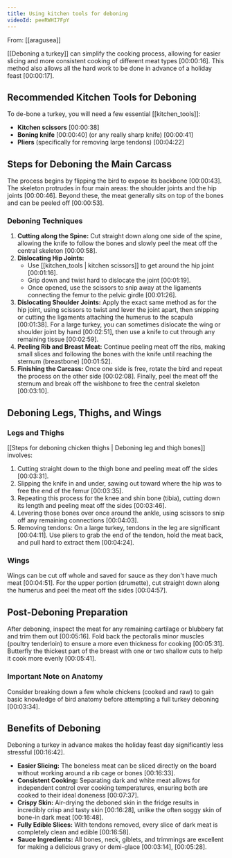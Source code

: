 ```yaml
---
title: Using kitchen tools for deboning
videoId: peeRWHI7FpY
---
```


From: [[aragusea]] <br/> 

[[Deboning a turkey]] can simplify the cooking process, allowing for easier slicing and more consistent cooking of different meat types <a class="yt-timestamp" data-t="00:00:16">[00:00:16]</a>. This method also allows all the hard work to be done in advance of a holiday feast <a class="yt-timestamp" data-t="00:00:17">[00:00:17]</a>.

## Recommended Kitchen Tools for Deboning

To de-bone a turkey, you will need a few essential [[kitchen_tools]]:
*   **Kitchen scissors** <a class="yt-timestamp" data-t="00:00:38">[00:00:38]</a>
*   **Boning knife** <a class="yt-timestamp" data-t="00:00:40">[00:00:40]</a> (or any really sharp knife) <a class="yt-timestamp" data-t="00:00:41">[00:00:41]</a>
*   **Pliers** (specifically for removing large tendons) <a class="yt-timestamp" data-t="00:04:22">[00:04:22]</a>

## Steps for Deboning the Main Carcass

The process begins by flipping the bird to expose its backbone <a class="yt-timestamp" data-t="00:00:43">[00:00:43]</a>. The skeleton protrudes in four main areas: the shoulder joints and the hip joints <a class="yt-timestamp" data-t="00:00:46">[00:00:46]</a>. Beyond these, the meat generally sits on top of the bones and can be peeled off <a class="yt-timestamp" data-t="00:00:53">[00:00:53]</a>.

### Deboning Techniques

1.  **Cutting along the Spine:** Cut straight down along one side of the spine, allowing the knife to follow the bones and slowly peel the meat off the central skeleton <a class="yt-timestamp" data-t="00:00:58">[00:00:58]</a>.
2.  **Dislocating Hip Joints:**
    *   Use [[kitchen_tools | kitchen scissors]] to get around the hip joint <a class="yt-timestamp" data-t="00:01:16">[00:01:16]</a>.
    *   Grip down and twist hard to dislocate the joint <a class="yt-timestamp" data-t="00:01:19">[00:01:19]</a>.
    *   Once opened, use the scissors to snip away at the ligaments connecting the femur to the pelvic girdle <a class="yt-timestamp" data-t="00:01:26">[00:01:26]</a>.
3.  **Dislocating Shoulder Joints:** Apply the exact same method as for the hip joint, using scissors to twist and lever the joint apart, then snipping or cutting the ligaments attaching the humerus to the scapula <a class="yt-timestamp" data-t="00:01:38">[00:01:38]</a>. For a large turkey, you can sometimes dislocate the wing or shoulder joint by hand <a class="yt-timestamp" data-t="00:02:51">[00:02:51]</a>, then use a knife to cut through any remaining tissue <a class="yt-timestamp" data-t="00:02:59">[00:02:59]</a>.
4.  **Peeling Rib and Breast Meat:** Continue peeling meat off the ribs, making small slices and following the bones with the knife until reaching the sternum (breastbone) <a class="yt-timestamp" data-t="00:01:52">[00:01:52]</a>.
5.  **Finishing the Carcass:** Once one side is free, rotate the bird and repeat the process on the other side <a class="yt-timestamp" data-t="00:02:08">[00:02:08]</a>. Finally, peel the meat off the sternum and break off the wishbone to free the central skeleton <a class="yt-timestamp" data-t="00:03:10">[00:03:10]</a>.

## Deboning Legs, Thighs, and Wings

### Legs and Thighs
[[Steps for deboning chicken thighs | Deboning leg and thigh bones]] involves:
1.  Cutting straight down to the thigh bone and peeling meat off the sides <a class="yt-timestamp" data-t="00:03:31">[00:03:31]</a>.
2.  Slipping the knife in and under, sawing out toward where the hip was to free the end of the femur <a class="yt-timestamp" data-t="00:03:35">[00:03:35]</a>.
3.  Repeating this process for the knee and shin bone (tibia), cutting down its length and peeling meat off the sides <a class="yt-timestamp" data-t="00:03:46">[00:03:46]</a>.
4.  Levering those bones over once around the ankle, using scissors to snip off any remaining connections <a class="yt-timestamp" data-t="00:04:03">[00:04:03]</a>.
5.  Removing tendons: On a large turkey, tendons in the leg are significant <a class="yt-timestamp" data-t="00:04:11">[00:04:11]</a>. Use pliers to grab the end of the tendon, hold the meat back, and pull hard to extract them <a class="yt-timestamp" data-t="00:04:24">[00:04:24]</a>.

### Wings
Wings can be cut off whole and saved for sauce as they don't have much meat <a class="yt-timestamp" data-t="00:04:51">[00:04:51]</a>. For the upper portion (drumette), cut straight down along the humerus and peel the meat off the sides <a class="yt-timestamp" data-t="00:04:57">[00:04:57]</a>.

## Post-Deboning Preparation

After deboning, inspect the meat for any remaining cartilage or blubbery fat and trim them out <a class="yt-timestamp" data-t="00:05:16">[00:05:16]</a>. Fold back the pectoralis minor muscles (poultry tenderloin) to ensure a more even thickness for cooking <a class="yt-timestamp" data-t="00:05:31">[00:05:31]</a>. Butterfly the thickest part of the breast with one or two shallow cuts to help it cook more evenly <a class="yt-timestamp" data-t="00:05:41">[00:05:41]</a>.

### Important Note on Anatomy
Consider breaking down a few whole chickens (cooked and raw) to gain basic knowledge of bird anatomy before attempting a full turkey deboning <a class="yt-timestamp" data-t="00:03:34">[00:03:34]</a>.

## Benefits of Deboning

Deboning a turkey in advance makes the holiday feast day significantly less stressful <a class="yt-timestamp" data-t="00:16:42">[00:16:42]</a>.
*   **Easier Slicing:** The boneless meat can be sliced directly on the board without working around a rib cage or bones <a class="yt-timestamp" data-t="00:16:33">[00:16:33]</a>.
*   **Consistent Cooking:** Separating dark and white meat allows for independent control over cooking temperatures, ensuring both are cooked to their ideal doneness <a class="yt-timestamp" data-t="00:07:37">[00:07:37]</a>.
*   **Crispy Skin:** Air-drying the deboned skin in the fridge results in incredibly crisp and tasty skin <a class="yt-timestamp" data-t="00:16:28">[00:16:28]</a>, unlike the often soggy skin of bone-in dark meat <a class="yt-timestamp" data-t="00:16:48">[00:16:48]</a>.
*   **Fully Edible Slices:** With tendons removed, every slice of dark meat is completely clean and edible <a class="yt-timestamp" data-t="00:16:58">[00:16:58]</a>.
*   **Sauce Ingredients:** All bones, neck, giblets, and trimmings are excellent for making a delicious gravy or demi-glace <a class="yt-timestamp" data-t="00:03:14">[00:03:14]</a>, <a class="yt-timestamp" data-t="00:05:28">[00:05:28]</a>.